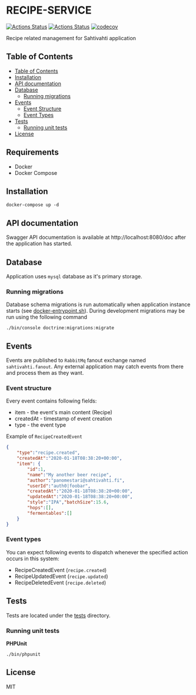 # RECIPE-SERVICE

[![Actions Status](https://github.com/sahtivahti/recipe-service/workflows/CI/badge.svg)](https://github.com/sahtivahti/recipe-service/actions)
[![Actions Status](https://github.com/sahtivahti/recipe-service/workflows/Publish/badge.svg)](https://github.com/sahtivahti/recipe-service/actions)
[![codecov](https://codecov.io/gh/sahtivahti/recipe-service/branch/master/graph/badge.svg)](https://codecov.io/gh/sahtivahti/recipe-service)


Recipe related management for Sahtivahti application

## Table of Contents

* [Table of Contents](#table-of-contents)
* [Installation](#installation)
* [API documentation](#api-documentation)
* [Database](#database)
  * [Running migrations](#running-migrations)
* [Events](#events)
  * [Event Structure](#event-structure)
  * [Event Types](#event-types)
* [Tests](#tests)
  * [Running unit tests](#running-unit-tests)
* [License](#license)

## Requirements

* Docker
* Docker Compose

## Installation

```
docker-compose up -d
```

## API documentation

Swagger API documentation is available at http://localhost:8080/doc after the application has started.

## Database

Application uses `mysql` database as it's primary storage.

### Running migrations

Database schema migrations is run automatically when application instance starts (see [docker-entrypoint.sh](./docker-entrypoint.sh)). During development migrations may be run using the following command

```
./bin/console doctrine:migrations:migrate
```

## Events

Events are published to `RabbitMq` fanout exchange named `sahtivahti.fanout`. Any external application may catch events from there and process them as they want.

### Event structure

Every event contains following fields:

* item - the event's main content (Recipe)
* createdAt - timestamp of event creation
* type - the event type

Example of `RecipeCreatedEvent`

```json
{
    "type":"recipe.created",
    "createdAt":"2020-01-18T08:38:20+00:00",
    "item": {
        "id":1,
        "name":"My another beer recipe",
        "author":"panomestari@sahtivahti.fi",
        "userId":"auth0|foobar",
        "createdAt":"2020-01-18T08:38:20+00:00",
        "updatedAt":"2020-01-18T08:38:20+00:00",
        "style":"IPA","batchSize":15.6,
        "hops":[],
        "fermentables":[]
    }
}
```

### Event types

You can expect following events to dispatch whenever the specified action occurs in this system:

* RecipeCreatedEvent (`recipe.created`)
* RecipeUpdatedEvent (`recipe.updated`)
* RecipeDeletedEvent (`recipe.deleted`)

## Tests

Tests are located under the [tests](./tests) directory.

### Running unit tests

**PHPUnit**

```
./bin/phpunit
```

## License

MIT

